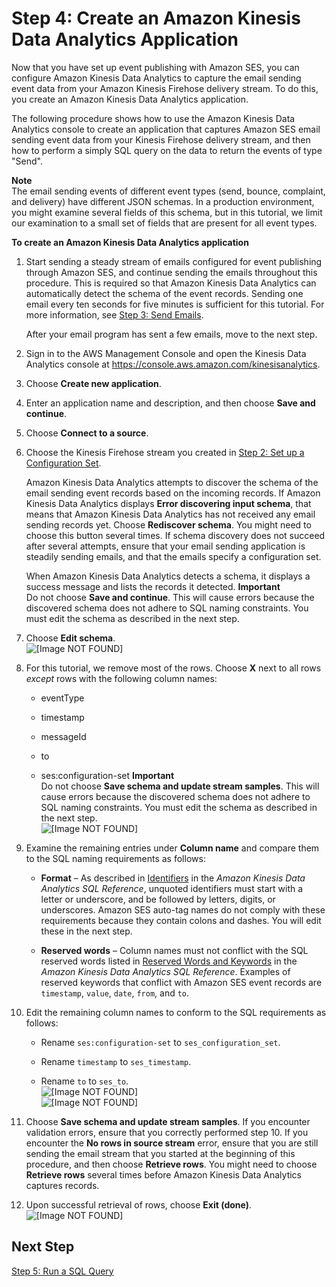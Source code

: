 # Step 4: Create an Amazon Kinesis Data Analytics Application<a name="event-publishing-kinesis-analytics-application"></a>

Now that you have set up event publishing with Amazon SES, you can configure Amazon Kinesis Data Analytics to capture the email sending event data from your Amazon Kinesis Firehose delivery stream\. To do this, you create an Amazon Kinesis Data Analytics application\.

The following procedure shows how to use the Amazon Kinesis Data Analytics console to create an application that captures Amazon SES email sending event data from your Kinesis Firehose delivery stream, and then how to perform a simply SQL query on the data to return the events of type "Send"\.

**Note**  
The email sending events of different event types \(send, bounce, complaint, and delivery\) have different JSON schemas\. In a production environment, you might examine several fields of this schema, but in this tutorial, we limit our examination to a small set of fields that are present for all event types\.

**To create an Amazon Kinesis Data Analytics application**

1. Start sending a steady stream of emails configured for event publishing through Amazon SES, and continue sending the emails throughout this procedure\. This is required so that Amazon Kinesis Data Analytics can automatically detect the schema of the event records\. Sending one email every ten seconds for five minutes is sufficient for this tutorial\. For more information, see [Step 3: Send Emails](event-publishing-kinesis-analytics-send-email.md)\.

   After your email program has sent a few emails, move to the next step\.

1. Sign in to the AWS Management Console and open the Kinesis Data Analytics console at [ https://console\.aws\.amazon\.com/kinesisanalytics](https://console.aws.amazon.com/kinesisanalytics)\.

1. Choose **Create new application**\.

1. Enter an application name and description, and then choose **Save and continue**\.

1. Choose **Connect to a source**\.

1. Choose the Kinesis Firehose stream you created in [Step 2: Set up a Configuration Set](event-publishing-kinesis-analytics-configuration-set.md)\.

   Amazon Kinesis Data Analytics attempts to discover the schema of the email sending event records based on the incoming records\. If Amazon Kinesis Data Analytics displays **Error discovering input schema**, that means that Amazon Kinesis Data Analytics has not received any email sending records yet\. Choose **Rediscover schema**\. You might need to choose this button several times\. If schema discovery does not succeed after several attempts, ensure that your email sending application is steadily sending emails, and that the emails specify a configuration set\.

   When Amazon Kinesis Data Analytics detects a schema, it displays a success message and lists the records it detected\.
**Important**  
Do not choose **Save and continue**\. This will cause errors because the discovered schema does not adhere to SQL naming constraints\. You must edit the schema as described in the next step\.

1. Choose **Edit schema**\.  
![\[Image NOT FOUND\]](http://docs.aws.amazon.com/ses/latest/DeveloperGuide/images/event_publishing_tutorial_kinesis_analytics_schema_discovery.png)

1. For this tutorial, we remove most of the rows\. Choose **X** next to all rows *except* rows with the following column names:

   + eventType

   + timestamp

   + messageId

   + to

   + ses:configuration\-set
**Important**  
Do not choose **Save schema and update stream samples**\. This will cause errors because the discovered schema does not adhere to SQL naming constraints\. You must edit the schema as described in the next step\.  
![\[Image NOT FOUND\]](http://docs.aws.amazon.com/ses/latest/DeveloperGuide/images/event_publishing_tutorial_kinesis_analytics_schema_remove.png)

1. Examine the remaining entries under **Column name** and compare them to the SQL naming requirements as follows:

   + **Format** – As described in [Identifiers](http://docs.aws.amazon.com/kinesisanalytics/latest/sqlref/sql-reference-identifiers.html) in the *Amazon Kinesis Data Analytics SQL Reference*, unquoted identifiers must start with a letter or underscore, and be followed by letters, digits, or underscores\. Amazon SES auto\-tag names do not comply with these requirements because they contain colons and dashes\. You will edit these in the next step\. 

   + **Reserved words** – Column names must not conflict with the SQL reserved words listed in [Reserved Words and Keywords](http://docs.aws.amazon.com/kinesisanalytics/latest/sqlref/sql-reference-reserved-words-keywords.html) in the *Amazon Kinesis Data Analytics SQL Reference*\. Examples of reserved keywords that conflict with Amazon SES event records are `timestamp`, `value`, `date`, `from`, and `to`\. 

1. Edit the remaining column names to conform to the SQL requirements as follows:

   + Rename `ses:configuration-set` to `ses_configuration_set`\.

   + Rename `timestamp` to `ses_timestamp`\.

   + Rename `to` to `ses_to`\.  
![\[Image NOT FOUND\]](http://docs.aws.amazon.com/ses/latest/DeveloperGuide/images/white_space_horizontal.png)  
![\[Image NOT FOUND\]](http://docs.aws.amazon.com/ses/latest/DeveloperGuide/images/event_publishing_tutorial_kinesis_analytics_schema_edit.png)

1. Choose **Save schema and update stream samples**\. If you encounter validation errors, ensure that you correctly performed step 10\. If you encounter the **No rows in source stream** error, ensure that you are still sending the email stream that you started at the beginning of this procedure, and then choose **Retrieve rows**\. You might need to choose **Retrieve rows** several times before Amazon Kinesis Data Analytics captures records\.

1. Upon successful retrieval of rows, choose **Exit \(done\)**\.  
![\[Image NOT FOUND\]](http://docs.aws.amazon.com/ses/latest/DeveloperGuide/images/event_publishing_tutorial_kinesis_analytics_exit.png)

## Next Step<a name="event-publishing-kinesis-analytics-application-next-step"></a>

[Step 5: Run a SQL Query](event-publishing-kinesis-analytics-sql.md)